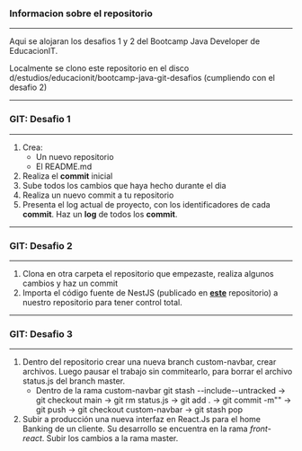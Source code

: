 ### Informacion sobre el repositorio
---
Aqui se alojaran los desafios 1 y 2 del Bootcamp Java Developer de EducacionIT.

Localmente se clono este repositorio en el disco d/estudios/educacionit/bootcamp-java-git-desafios (cumpliendo con el desafio 2)


---

### GIT: Desafio 1
---
1. Crea:
    - Un nuevo repositorio
    - El README.md
2. Realiza el **commit** inicial
3. Sube todos los cambios que haya hecho durante el dia
4. Realiza un nuevo commit a tu repositorio
5. Presenta el log actual de proyecto, con los identificadores de cada **commit**. Haz un **log** de todos los **commit**.

---

### GIT: Desafio 2
---
1. Clona en otra carpeta el repositorio que empezaste, realiza algunos cambios y haz un commit
2. Importa el código fuente de NestJS (publicado en **[este](https://github.com/nestjs/nest)** repositorio) a nuestro repositorio para tener control total.

---

### GIT: Desafio 3
---
1. Dentro del repositorio crear una nueva branch custom-navbar, crear archivos. Luego pausar el trabajo sin commitearlo, para borrar el archivo status.js del branch master.
    - Dentro de la rama custom-navbar git stash --include--untracked -> git checkout main -> git rm status.js -> git add . -> git commit -m"" -> git push -> git checkout custom-navbar -> git stash pop
2. Subir a producción una nueva interfaz en React.Js para el home Banking de un cliente. Su desarrollo se encuentra en la rama _*front-react*_. Subir los cambios a la rama master.
